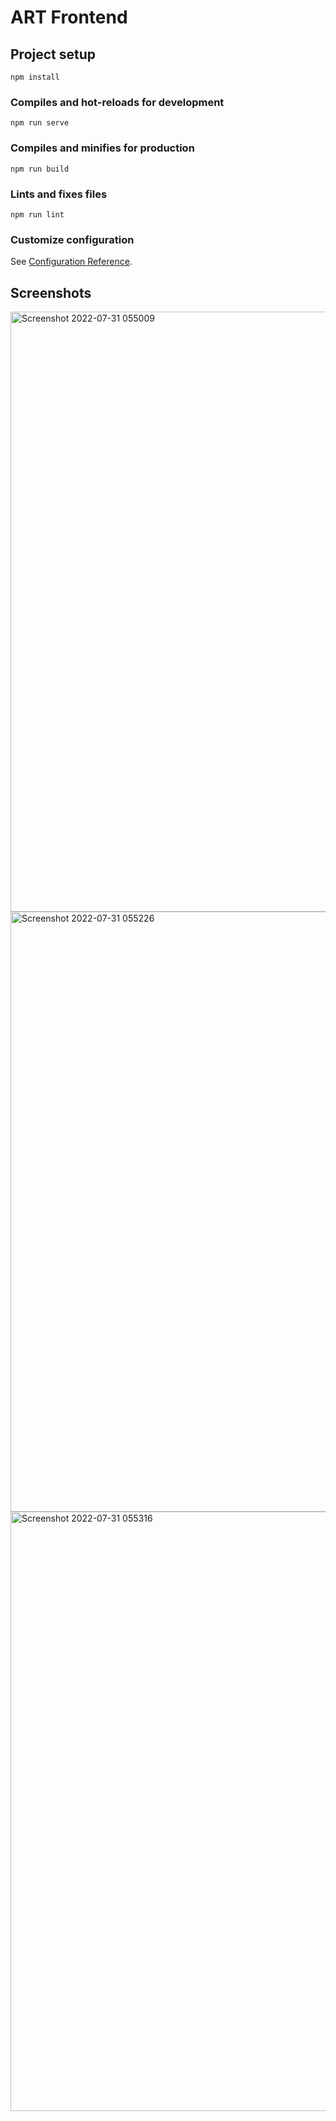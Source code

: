 # ART Frontend

## Project setup
```
npm install
```

### Compiles and hot-reloads for development
```
npm run serve
```

### Compiles and minifies for production
```
npm run build
```

### Lints and fixes files
```
npm run lint
```

### Customize configuration
See [Configuration Reference](https://cli.vuejs.org/config/).


## Screenshots
<img width="960" alt="Screenshot 2022-07-31 055009" src="https://user-images.githubusercontent.com/75673222/182009296-0396b56b-f134-4d7f-ae24-0bcdb2bb7894.png">
<img width="960" alt="Screenshot 2022-07-31 055226" src="https://user-images.githubusercontent.com/75673222/182009298-12437772-3bdd-4b47-a8ad-e8b8033bedb3.png">
<img width="959" alt="Screenshot 2022-07-31 055316" src="https://user-images.githubusercontent.com/75673222/182009300-0228b8b5-90e1-49b1-a20f-8a85e6658975.png">
